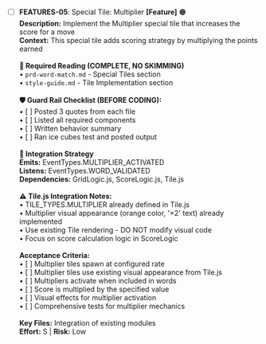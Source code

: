 - [ ] **FEATURES-05**: Special Tile: Multiplier **[Feature]** 🟠<br/>**Description:** Implement the Multiplier special tile that increases the score for a move<br/>**Context:** This special tile adds scoring strategy by multiplying the points earned<br/><br/>**📖 Required Reading (COMPLETE, NO SKIMMING)**<br/>• `prd-word-match.md` - Special Tiles section<br/>• `style-guide.md` - Tile Implementation section<br/><br/>**🛡️ Guard Rail Checklist (BEFORE CODING):**<br/>• [ ] Posted 3 quotes from each file<br/>• [ ] Listed all required components<br/>• [ ] Written behavior summary<br/>• [ ] Ran ice cubes test and posted output<br/><br/>**🔗 Integration Strategy**<br/>**Emits:** EventTypes.MULTIPLIER_ACTIVATED<br/>**Listens:** EventTypes.WORD_VALIDATED<br/>**Dependencies:** GridLogic.js, ScoreLogic.js, Tile.js<br/><br/>**⚠️ Tile.js Integration Notes:**<br/>• TILE_TYPES.MULTIPLIER already defined in Tile.js<br/>• Multiplier visual appearance (orange color, '×2' text) already implemented<br/>• Use existing Tile rendering - DO NOT modify visual code<br/>• Focus on score calculation logic in ScoreLogic<br/><br/>**Acceptance Criteria:**<br/>• [ ] Multiplier tiles spawn at configured rate<br/>• [ ] Multiplier tiles use existing visual appearance from Tile.js<br/>• [ ] Multipliers activate when included in words<br/>• [ ] Score is multiplied by the specified value<br/>• [ ] Visual effects for multiplier activation<br/>• [ ] Comprehensive tests for multiplier mechanics<br/><br/>**Key Files:** Integration of existing modules<br/>**Effort:** S | **Risk:** Low